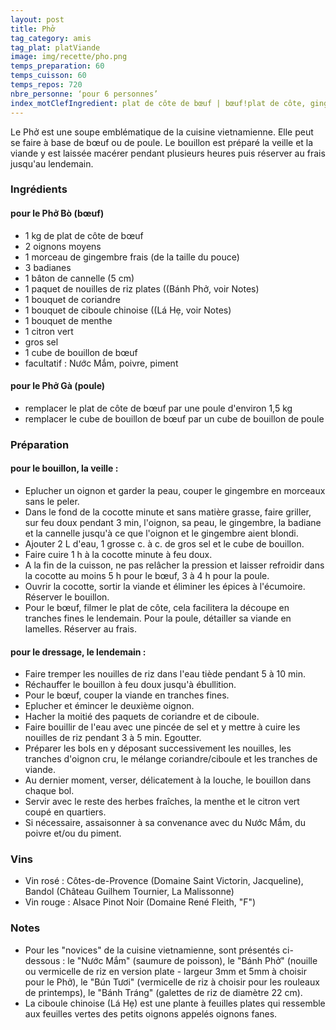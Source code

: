 ```yaml
---
layout: post
title: Phở
tag_category: amis
tag_plat: platViande
image: img/recette/pho.png
temps_preparation: 60
temps_cuisson: 60
temps_repos: 720
nbre_personne: ‘pour 6 personnes’
index_motClefIngredient: plat de côte de bœuf | bœuf!plat de côte, gingembre, nouille de riz, coriandre, menthe
---
```

Le Phở est une soupe emblématique de la cuisine vietnamienne. Elle peut se faire à base de bœuf ou de poule. Le bouillon est préparé la veille et la viande y est laissée macérer pendant plusieurs heures puis réserver au frais jusqu'au lendemain.

### Ingrédients
#### pour le Phở Bò (bœuf)
* 1 kg de plat de côte de bœuf
* 2 oignons moyens
* 1 morceau de gingembre frais (de la taille du pouce)
* 3 badianes
* 1 bâton de cannelle (5 cm)
* 1 paquet de nouilles de riz plates ((Bánh Phở, voir Notes)
* 1 bouquet de coriandre
* 1 bouquet de ciboule chinoise ((Lá Hẹ, voir Notes)
* 1 bouquet de menthe
* 1 citron vert
* gros sel
* 1 cube de bouillon de bœuf
* facultatif : Nước Mắm, poivre, piment

#### pour le Phở Gà (poule)
* remplacer le plat de côte de bœuf par une poule d'environ 1,5 kg
* remplacer le cube de bouillon de bœuf par un cube de bouillon de poule

### Préparation
#### pour le bouillon, la veille :
* Eplucher un oignon et garder la peau, couper le gingembre en morceaux sans le peler.
* Dans le fond de la cocotte minute et sans matière grasse, faire griller, sur feu doux pendant 3 min, l'oignon, sa peau, le gingembre, la badiane et la cannelle jusqu'à ce que l'oignon et le gingembre aient blondi.
* Ajouter 2 L d'eau, 1 grosse c. à c. de gros sel et le cube de bouillon.
* Faire cuire 1 h à la cocotte minute à feu doux.
* A la fin de la cuisson, ne pas relâcher la pression et laisser refroidir dans la cocotte au moins 5 h pour le bœuf, 3 à 4 h pour la poule.
* Ouvrir la cocotte, sortir la viande et éliminer les épices à l'écumoire. Réserver le bouillon.
* Pour le bœuf, filmer le plat de côte, cela facilitera la découpe en tranches fines le lendemain. Pour la poule, détailler sa viande en lamelles. Réserver au frais.

#### pour le dressage, le lendemain :
* Faire tremper les nouilles de riz dans l'eau tiède pendant 5 à 10 min.
* Réchauffer le bouillon à feu doux jusqu'à ébullition.
* Pour le bœuf, couper la viande en tranches fines.
* Eplucher et émincer le deuxième oignon.
* Hacher la moitié des paquets de coriandre et de ciboule.
* Faire bouillir de l'eau avec une pincée de sel et y mettre à cuire les nouilles de riz pendant 3 à 5 min. Egoutter.
* Préparer les bols en y déposant successivement les nouilles, les tranches d'oignon cru, le mélange coriandre/ciboule et les tranches de viande.
* Au dernier moment, verser, délicatement à la louche, le bouillon dans chaque bol.
* Servir avec le reste des herbes fraîches, la menthe et le citron vert coupé en quartiers.
* Si nécessaire, assaisonner à sa convenance avec du Nước Mắm, du poivre et/ou du piment.

### Vins
* Vin rosé : Côtes-de-Provence (Domaine Saint Victorin, Jacqueline), Bandol (Château Guilhem Tournier, La Malissonne)
* Vin rouge : Alsace Pinot Noir (Domaine René Fleith, "F")

### Notes
* Pour les "novices" de la cuisine vietnamienne, sont présentés ci-dessous : le "Nước Mắm" (saumure de poisson), le "Bánh Phở" (nouille ou vermicelle de riz en version plate - largeur 3mm et 5mm à choisir pour le Phở), le "Bún Tươi" (vermicelle de riz à choisir pour les rouleaux de printemps), le "Bánh Tráng" (galettes de riz de diamètre 22 cm).
* La ciboule chinoise (Lá Hẹ) est une plante à feuilles plates qui ressemble aux feuilles vertes des petits oignons appelés oignons fanes.
